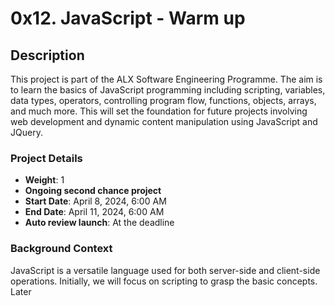 # 0x12. JavaScript - Warm up

## Description

This project is part of the ALX Software Engineering Programme. The aim is to learn the basics of JavaScript programming including scripting, variables, data types, operators, controlling program flow, functions, objects, arrays, and much more. This will set the foundation for future projects involving web development and dynamic content manipulation using JavaScript and JQuery.

### Project Details

- **Weight**: 1
- **Ongoing second chance project**
- **Start Date**: April 8, 2024, 6:00 AM
- **End Date**: April 11, 2024, 6:00 AM
- **Auto review launch**: At the deadline

### Background Context

JavaScript is a versatile language used for both server-side and client-side operations. Initially, we will focus on scripting to grasp the basic concepts. Later

